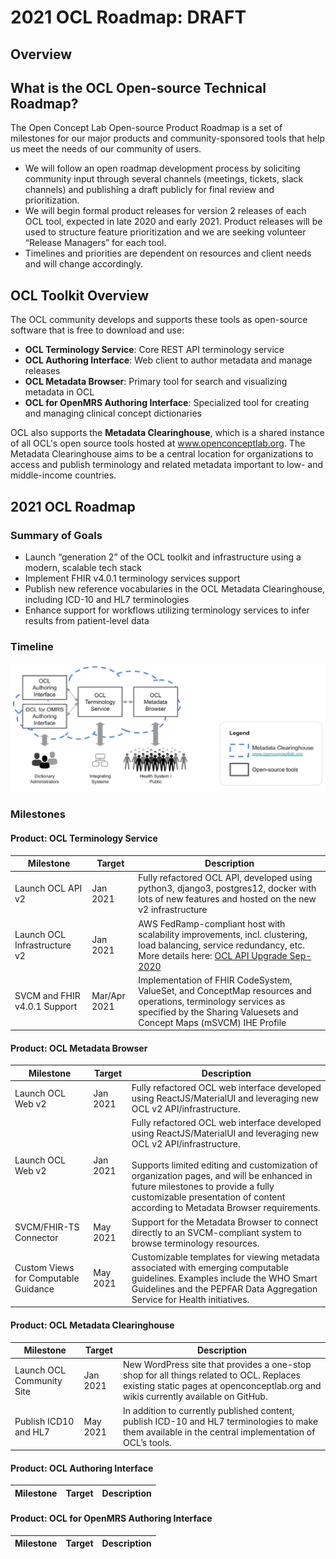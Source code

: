 # 2021 OCL Roadmap: DRAFT
## Overview
## What is the OCL Open-source Technical Roadmap?
The Open Concept Lab Open-source Product Roadmap is a set of milestones for our major products and community-sponsored tools that help us meet the needs of our community of users.
- We will follow an open roadmap development process by soliciting community input through several channels (meetings, tickets, slack channels) and publishing a draft publicly for final review and prioritization.
- We will begin formal product releases for version 2 releases of each OCL tool, expected in late 2020 and early 2021. Product releases will be used to structure feature prioritization and we are seeking volunteer “Release Managers” for each tool.
- Timelines and priorities are dependent on resources and client needs and will change accordingly.
## OCL Toolkit Overview
The OCL community develops and supports these tools as open-source software that is free to download and use:
- **OCL Terminology Service**: Core REST API terminology service
- **OCL Authoring Interface**: Web client to author metadata and manage releases
- **OCL Metadata Browser**: Primary tool for search and visualizing metadata in OCL
- **OCL for OpenMRS Authoring Interface**: Specialized tool for creating and managing clinical concept dictionaries

OCL also supports the **Metadata Clearinghouse**, which is a shared instance of all OCL's open source tools hosted at www.openconceptlab.org. The Metadata Clearinghouse aims to be a central location for organizations to access and publish terminology and related metadata important to low- and middle-income countries.

## 2021 OCL Roadmap
### Summary of Goals
- Launch “generation 2” of the OCL toolkit and infrastructure using a modern, scalable tech stack
- Implement FHIR v4.0.1 terminology services support
- Publish new reference vocabularies in the OCL Metadata Clearinghouse, including ICD-10 and HL7 terminologies
- Enhance support for workflows utilizing terminology services to infer results from patient-level data

### Timeline

![OCL21 Timeline](Timeline.png)

### Milestones
#### Product: OCL Terminology Service

| Milestone     | Target    | Description     |
| ------------- | ---------- | ----------- |
|  Launch OCL API v2 | Jan 2021   | Fully refactored OCL API, developed using python3, django3, postgres12, docker with lots of new features and hosted on the new v2 infrastructure |
|  Launch OCL Infrastructure v2 | Jan 2021   | AWS FedRamp-compliant host with scalability improvements, incl. clustering, load balancing, service redundancy, etc. <br> More details here: [OCL API Upgrade Sep-2020](https://docs.google.com/presentation/d/12aWBZhCzNigDHWUhDdPCeW4ZQCnFc-4_vqsSRTf-TVA/edit?usp=sharing) |
|  SVCM and FHIR v4.0.1 Support | Mar/Apr 2021   | Implementation of FHIR CodeSystem, ValueSet, and ConceptMap resources and operations, terminology services as specified by the Sharing Valuesets and Concept Maps (mSVCM) IHE Profile |

#### Product: OCL Metadata Browser

| Milestone     | Target    | Description     |
| ------------- | ---------- | ----------- |
|  Launch OCL Web v2 | Jan 2021   | Fully refactored OCL web interface developed using ReactJS/MaterialUI and leveraging new OCL v2 API/infrastructure. |
|  Launch OCL Web v2 | Jan 2021   | Fully refactored OCL web interface developed using ReactJS/MaterialUI and leveraging new OCL v2 API/infrastructure.  <br><br> Supports limited editing and customization of organization pages, and will be enhanced in future milestones to provide a fully customizable presentation of content according to Metadata Browser requirements.
| SVCM/FHIR-TS Connector | May 2021   | Support for the Metadata Browser to connect directly to an SVCM-compliant system to browse terminology resources.|
| Custom Views for Computable Guidance | May 2021   | Customizable templates for viewing metadata associated with emerging computable guidelines. Examples include the WHO Smart Guidelines and the PEPFAR Data Aggregation Service for Health initiatives.|

#### Product: OCL Metadata Clearinghouse

| Milestone     | Target    | Description     |
| ------------- | ---------- | ----------- |
|  Launch OCL Community Site | Jan 2021   | New WordPress site that provides a one-stop shop for all things related to OCL. Replaces existing static pages at openconceptlab.org and wikis currently available on GitHub. |
|  Publish ICD10 and HL7 | May 2021   | In addition to currently published content, publish ICD-10 and HL7 terminologies to make them available in the central implementation of OCL’s tools. |

#### Product: OCL Authoring Interface

| Milestone     | Target    | Description     |
| ------------- | ---------- | ----------- |


#### Product: OCL for OpenMRS Authoring Interface

| Milestone     | Target    | Description     |
| ------------- | ---------- | ----------- |















